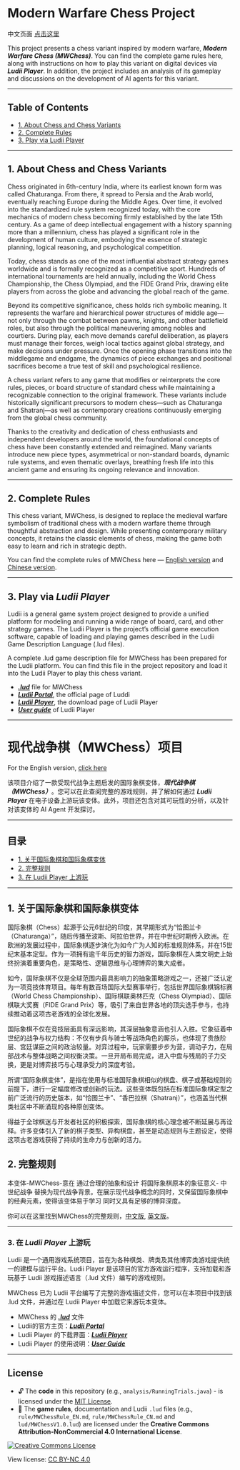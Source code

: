 # Modern Warfare Chess Project

中文页面 [点击这里](#现代战争棋mwchess项目)

This project presents a chess variant inspired by modern warfare, ***Modern Warfare Chess (MWChess)***. You can find the complete game rules here, along with instructions on how to play this variant on digital devices via ***Ludii Player***. In addition, the project includes an analysis of its gameplay and discussions on the development of AI agents for this variant. 

---

## Table of Contents
- [1. About Chess and Chess Variants](#1-about-chess-and-chess-variants)
- [2. Complete Rules](#2-complete-rules)
- [3. Play via Ludii Player](#3-play-via-ludii-player)

---

## 1. About Chess and Chess Variants
Chess originated in 6th-century India, where its earliest known form was called Chaturanga. From there, it spread to Persia and the Arab world, eventually reaching Europe during the Middle Ages. Over time, it evolved into the standardized rule system recognized today, with the core mechanics of modern chess becoming firmly established by the late 15th century. As a game of deep intellectual engagement with a history spanning more than a millennium, chess has played a significant role in the development of human culture, embodying the essence of strategic planning, logical reasoning, and psychological competition.

Today, chess stands as one of the most influential abstract strategy games worldwide and is formally recognized as a competitive sport. Hundreds of international tournaments are held annually, including the World Chess Championship, the Chess Olympiad, and the FIDE Grand Prix, drawing elite players from across the globe and advancing the global reach of the game.

Beyond its competitive significance, chess holds rich symbolic meaning. It represents the warfare and hierarchical power structures of middle age—not only through the combat between pawns, knights, and other battlefield roles, but also through the political maneuvering among nobles and courtiers. During play, each move demands careful deliberation, as players must manage their forces, weigh local tactics against global strategy, and make decisions under pressure. Once the opening phase transitions into the middlegame and endgame, the dynamics of piece exchanges and positional sacrifices become a true test of skill and psychological resilience.

A chess variant refers to any game that modifies or reinterprets the core rules, pieces, or board structure of standard chess while maintaining a recognizable connection to the original framework. These variants include historically significant precursors to modern chess—such as Chaturanga and Shatranj—as well as contemporary creations continuously emerging from the global chess community.

Thanks to the creativity and dedication of chess enthusiasts and independent developers around the world, the foundational concepts of chess have been constantly extended and reimagined. Many variants introduce new piece types, asymmetrical or non-standard boards, dynamic rule systems, and even thematic overlays, breathing fresh life into this ancient game and ensuring its ongoing relevance and innovation.

---

## 2. Complete Rules

This chess variant, MWChess, is designed to replace the medieval warfare symbolism of traditional chess with a modern warfare theme through thoughtful abstraction and design. While presenting contemporary military concepts, it retains the classic elements of chess, making the game both easy to learn and rich in strategic depth.

You can find the complete rules of MWChess here — [English version](rule/MWChessRule_EN.md) and [Chinese version](rule/MWChessRule_CN.md).

---

## 3. Play via ***Ludii Player***

Ludii is a general game system project designed to provide a unified platform for modeling and running a wide range of board, card, and other strategy games. The Ludii Player is the project’s official game execution software, capable of loading and playing games described in the Ludii Game Description Language (.lud files).

A complete .lud game description file for MWChess has been prepared for the Ludii platform. You can find this file in the project repository and load it into the Ludii Player to play this chess variant.

- ***[.lud](lud/MWChessV1.0.lud)*** file for MWChess
- ***[Ludii Portal](https://ludii.games)***, the official page of Luddi
- ***[Ludii Player](https://ludii.games/download.php)***, the download page of Ludii Player
- ***[User guide](https://ludii.games/downloads/LudiiUserGuide.pdf)*** of Ludii Player 

---

# 现代战争棋（MWChess）项目

For the English version, [click here](#modern-warfare-chess-project)

该项目介绍了一款受现代战争主题启发的国际象棋变体，***现代战争棋（MWChess）***。您可以在此查阅完整的游戏规则，并了解如何通过 ***Ludii Player*** 在电子设备上游玩该变体。此外，项目还包含对其可玩性的分析，以及针对该变体的 AI Agent 开发探讨。

---

## 目录
- [1. 关于国际象棋和国际象棋变体](#1-关于国际象棋和国际象棋变体)
- [2. 完整规则](#2-完整规则)
- [3. 在 Ludii Player 上游玩](#3-在-ludii-player-上游玩)

---

## 1. 关于国际象棋和国际象棋变体

国际象棋（Chess）起源于公元6世纪的印度，其早期形式为“恰图兰卡（Chaturanga）”，随后传播至波斯、阿拉伯世界，并在中世纪时期传入欧洲。在欧洲的发展过程中，国际象棋逐步演化为如今广为人知的标准规则体系，并在15世纪末基本定型。作为一项拥有逾千年历史的智力游戏，国际象棋在人类文明史上始终扮演着重要角色，是策略性、逻辑思维与心理博弈的集大成者。

如今，国际象棋不仅是全球范围内最具影响力的抽象策略游戏之一，还被广泛认定为一项竞技体育项目。每年有数百场国际大型赛事举行，包括世界国际象棋锦标赛（World Chess Championship）、国际棋联奥林匹克（Chess Olympiad）、国际棋联大奖赛（FIDE Grand Prix）等，吸引了来自世界各地的顶尖选手参与，也持续推动着这项古老游戏的全球化发展。

国际象棋不仅在竞技层面具有深远影响，其深层抽象意涵也引人入胜。它象征着中世纪的战争与权力结构：不仅有步兵与骑士等战场角色的厮杀，也体现了贵族阶层、宫廷谋臣之间的政治较量。对弈过程中，玩家需要步步为营，调动子力，在局部战术与整体战略之间权衡决策。一旦开局布局完成，进入中盘与残局的子力交换，更是对博弈技巧与心理承受力的深度考验。

所谓“国际象棋变体”，是指在使用与标准国际象棋相似的棋盘、棋子或基础规则的前提下，进行一定幅度修改或创新的玩法。这些变体既包括在标准国际象棋定型之前广泛流行的历史版本，如“恰图兰卡”、“香巴拉棋（Shatranj）”，也涵盖当代棋类社区中不断涌现的各种原创变体。

得益于全球棋迷与开发者社区的积极探索，国际象棋的核心理念被不断延展与再诠释。许多变体引入了新的棋子类型、异构棋盘，甚至是动态规则与主题设定，使得这项古老游戏获得了持续的生命力与创新的活力。

## 2. 完整规则

本变体-MWChess-意在 通过合理的抽象和设计 将国际象棋原本的象征意义- 中世纪战争 替换为现代战争背景。在展示现代战争概念的同时，又保留国际象棋中的经典元素，使得该变体易于学习 同时又具有足够的博弈深度。

你可以在这里找到MWChess的完整规则，[中文版](rule/MWChessRule_CN.md), [英文版](rule/MWChessRule_EN.md)。

---

### 3. 在 ***Ludii Player*** 上游玩

Ludii 是一个通用游戏系统项目，旨在为各种棋类、牌类及其他博弈类游戏提供统一的建模与运行平台。Ludii Player 是该项目的官方游戏运行程序，支持加载和游玩基于 Ludii 游戏描述语言（.lud 文件）编写的游戏规则。

MWChess 已为 Ludii 平台编写了完整的游戏描述文件，您可以在本项目中找到该 .lud 文件，并通过在 Ludii Player 中加载它来游玩本变体。

- MWChess 的 ***[.lud](lud/MWChessV1.0.lud)*** 文件
- Ludii的官方主页：***[Ludii Portal](https://ludii.games)***
- Ludii Player 的下载界面：***[Ludii Player](https://ludii.games/download.php)***
- Ludii Player 的使用说明：***[User Guide](https://ludii.games/downloads/LudiiUserGuide.pdf)***

---

## License

- 🔓 The **code** in this repository (e.g., `analysis/RunningTrials.java`) - is licensed under the [MIT License](./LICENSE).
- 📄 The **game rules**, documentation and Ludii `.lud` files (e.g., `rule/MWChessRule_EN.md`, `rule/MWChessRule_CN.md` and `lud/MWChessV1.0.lud`) are licensed under the **Creative Commons Attribution-NonCommercial 4.0 International License**.

[![Creative Commons License](https://licensebuttons.net/l/by-nc/4.0/88x31.png)](https://creativecommons.org/licenses/by-nc/4.0/)
  
View license: [CC BY-NC 4.0](https://creativecommons.org/licenses/by-nc/4.0/)
